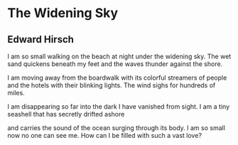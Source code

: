 # The Widening Sky
## Edward Hirsch
I am so small walking on the beach
at night under the widening sky.
The wet sand quickens beneath my feet
and the waves thunder against the shore.

I am moving away from the boardwalk
with its colorful streamers of people
and the hotels with their blinking lights.
The wind sighs for hundreds of miles.

I am disappearing so far into the dark
I have vanished from sight.
I am a tiny seashell
that has secretly drifted ashore

and carries the sound of the ocean
surging through its body.
I am so small now no one can see me.
How can I be filled with such a vast love?
